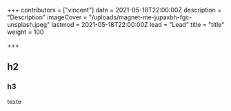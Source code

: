 +++
contributors = ["vincent"]
date = 2021-05-18T22:00:00Z
description = "Description"
imageCover = "/uploads/magnet-me-jupaxbh-fgc-unsplash.jpeg"
lastmod = 2021-05-18T22:00:00Z
lead = "Lead"
title = "title"
weight = 100

+++
## h2

### h3 

texte